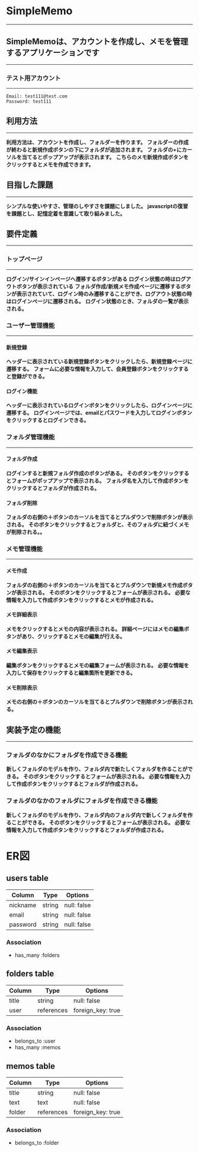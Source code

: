 # SimpleMemo
************

## SimpleMemoは、アカウントを作成し、メモを管理するアプリケーションです
------------------------------------------------------
 

### テスト用アカウント
-----------------

```
Email: test111@test.com
Password: test111
```
 

## 利用方法
-------------

**利用方法は、アカウントを作成し、フォルダーを作ります。**
**フォルダーの作成が終わると新規作成ボタンの下にフォルダが追加されます。**
**フォルダの+にカーソルを当てるとポップアップが表示されます。**
**こちらのメモ新規作成ボタンをクリックするとメモを作成できます。**


## 目指した課題
-------------

**シンプルな使いやすさ、管理のしやすさを課題にしました。**
**javascriptの復習を課題とし、記憶定着を意識して取り組みました。**


## 要件定義
-------------

### トップページ
------------

**ログイン/サインインページへ遷移するボタンがある**
**ログイン状態の時はログアウトボタンが表示されている**
**フォルダ作成/新規メモ作成ページに遷移するボタンが表示されていて、ログイン時のみ遷移することができ、ログアウト状態の時はログインページに遷移される。**
**ログイン状態のとき、フォルダの一覧が表示される。**


### ユーザー管理機能
----------------

#### 新規登録

**ヘッダーに表示されている新規登録ボタンをクリックしたら、新規登録ページに遷移する。**
**フォームに必要な情報を入力して、会員登録ボタンをクリックすると登録ができる。**

#### ログイン機能

**ヘッダーに表示されているログインボタンをクリックしたら、ログインページに遷移する。**
**ログインページでは、emailとパスワードを入力してログインボタンをクリックするとログインできる。**


### フォルダ管理機能
----------------

#### フォルダ作成

**ログインすると新規フォルダ作成のボタンがある。**
**そのボタンをクリックするとフォームがポップアップで表示される。**
**フォルダ名を入力して作成ボタンをクリックするとフォルダが作成される。**

#### フォルダ削除

**フォルダの右側の＋ボタンのカーソルを当てるとプルダウンで削除ボタンが表示される。**
**そのボタンをクリックするとフォルダと、そのフォルダに紐づくメモが削除される。。**


### メモ管理機能
----------------

#### メモ作成

**フォルダの右側の＋ボタンのカーソルを当てるとプルダウンで新規メモ作成ボタンが表示される。**
**そのボタンをクリックするとフォームが表示される。**
**必要な情報を入力して作成ボタンをクリックするとメモが作成される。**

#### メモ詳細表示

**メモをクリックするとメモの内容が表示される。**
**詳細ページにはメモの編集ボタンがあり、クリックするとメモの編集が行える。**

#### メモ編集表示

**編集ボタンをクリックするとメモの編集フォームが表示される。**
**必要な情報を入力して保存をクリックすると編集箇所を更新できる。**

#### メモ削除表示

**メモの右側の＋ボタンのカーソルを当てるとプルダウンで削除ボタンが表示される。**


## 実装予定の機能
----------------

### フォルダのなかにフォルダを作成できる機能

**新しくフォルダのモデルを作り、フォルダ内で新たしくフォルダを作ることができる。**
**そのボタンをクリックするとフォームが表示される。**
**必要な情報を入力して作成ボタンをクリックするとフォルダが作成される。**


### フォルダのなかのフォルダにフォルダを作成できる機能

**新しくフォルダのモデルを作り、フォルダ内のフォルダ内で新しくフォルダを作ることができる。**
**そのボタンをクリックするとフォームが表示される。**
**必要な情報を入力して作成ボタンをクリックするとフォルダが作成される。**




 
 
 # ER図

## users table

| Column           | Type    | Options      |
|------------------|---------|--------------|
| nickname         | string  | null: false  |
| email            | string  | null: false  |
| password         | string  | null: false  |

### Association

* has_many :folders


## folders table

| Column         | Type        | Options            |
|----------------|-------------|--------------------|
| title          | string      | null: false        |
| user           | references  | foreign_key: true  |

### Association

- belongs_to :user
- has_many :memos

## memos table

| Column       | Type        | Options            |
|--------------|-------------|--------------------|
| title        | string      | null: false        |
| text         | text        | null: false        |
| folder       | references  | foreign_key: true  |

### Association

- belongs_to :folder
